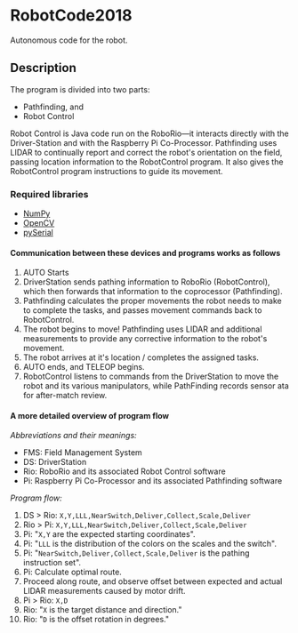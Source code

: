 # RobotCode2018

Autonomous code for the robot.

## Description

The program is divided into two parts:

- Pathfinding, and
- Robot Control

Robot Control is Java code run on the RoboRio—it interacts directly with the Driver-Station and with the Raspberry Pi Co-Processor.
Pathfinding uses LIDAR to continually report and correct the robot's orientation on the field, passing location information to the RobotControl program. It also gives the RobotControl program instructions to guide its movement.

### Required libraries

- [NumPy](http://www.numpy.org/)
- [OpenCV](https://opencv.org/)
- [pySerial](https://pyserial.readthedocs.io/en/latest/pyserial.html)

#### Communication between these devices and programs works as follows

1. AUTO Starts
2. DriverStation sends pathing information to RoboRio (RobotControl), which then forwards that information to the coprocessor (Pathfinding).
3. Pathfinding calculates the proper movements the robot needs to make to complete the tasks, and passes movement commands back to RobotControl.
4. The robot begins to move! Pathfinding uses LIDAR and additional measurements to provide any corrective information to the robot's movement.
5. The robot arrives at it's location / completes the assigned tasks.
6. AUTO ends, and TELEOP begins.
7. RobotControl listens to commands from the DriverStation to move the robot and its various manipulators, while PathFinding records sensor ata for after-match review.

#### A more detailed overview of program flow

*Abbreviations and their meanings:*

- FMS: Field Management System
- DS: DriverStation
- Rio: RoboRio and its associated Robot Control software
- Pi: Raspberry Pi Co-Processor and its associated Pathfinding software

*Program flow:*

1. DS > Rio: `X,Y,LLL,NearSwitch,Deliver,Collect,Scale,Deliver`
2. Rio > Pi: `X,Y,LLL,NearSwitch,Deliver,Collect,Scale,Deliver`
3. Pi: "`X,Y` are the expected starting coordinates".
4. Pi: "`LLL` is the distribution of the colors on the scales and the switch".
5. Pi: "`NearSwitch,Deliver,Collect,Scale,Deliver` is the pathing instruction set".
6. Pi: Calculate optimal route.
7. Proceed along route, and observe offset between expected and actual LIDAR measurements caused by motor drift.
8. Pi > Rio: `X,D`
9. Rio: "`X` is the target distance and direction."
10. Rio: "`D` is the offset rotation in degrees."